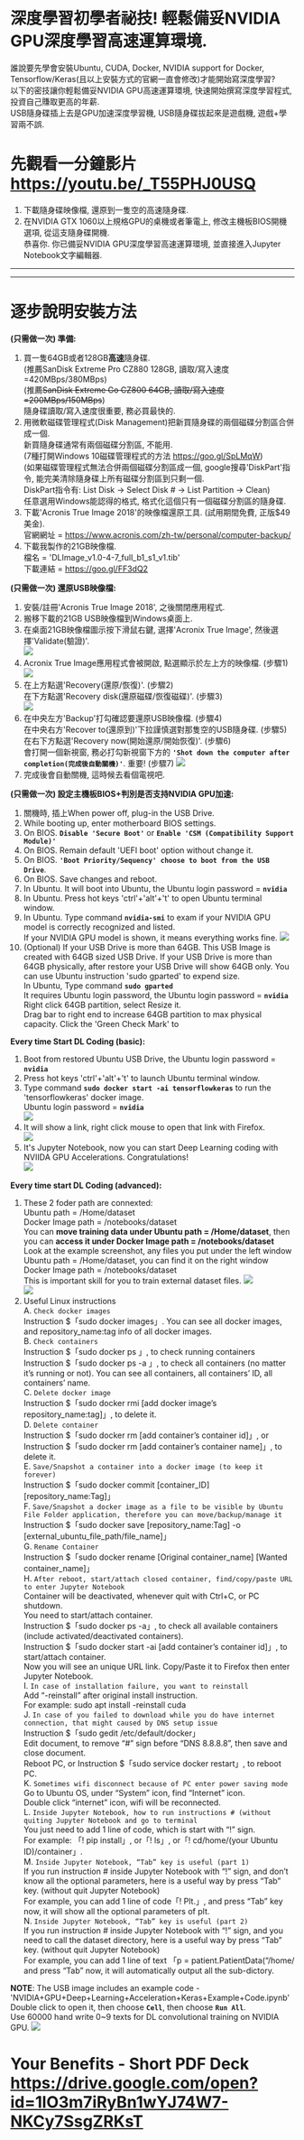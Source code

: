 # 深度學習初學者祕技! 輕鬆備妥NVIDIA GPU深度學習高速運算環境.
誰說要先學會安裝Ubuntu, CUDA, Docker, NVIDIA support for Docker, Tensorflow/Keras(且以上安裝方式的官網一直會修改)才能開始寫深度學習?  
以下的密技讓你輕鬆備妥NVIDIA GPU高速運算環境, 快速開始撰寫深度學習程式, 投資自己賺取更高的年薪.  
USB隨身碟插上去是GPU加速深度學習機, USB隨身碟拔起來是遊戲機, 遊戲+學習兩不誤.  


# 先觀看一分鐘影片 https://youtu.be/_T55PHJ0USQ
1. 下載隨身碟映像檔, 還原到一隻空的高速隨身碟.  
2. 在NVIDIA GTX 1060以上規格GPU的桌機或者筆電上, 修改主機板BIOS開機選項, 從這支隨身碟開機.  
   恭喜你. 你已備妥NVIDIA GPU深度學習高速運算環境, 並直接進入Jupyter Notebook文字編輯器.  
   
___
___

# 逐步說明安裝方法
**(只需做一次) 準備:** 
1. 買一隻64GB或者128GB**高速**隨身碟.  
   (推薦SanDisk Extreme Pro CZ880 128GB, 讀取/寫入速度=420MBps/380MBps)  
   (推薦~~SanDisk Extreme Go CZ800 64GB, 讀取/寫入速度=200MBps/150MBps~~)  
   隨身碟讀取/寫入速度很重要, 務必買最快的.
2. 用微軟磁碟管理程式(Disk Management)把新買隨身碟的兩個磁碟分割區合併成一個.  
   新買隨身碟通常有兩個磁碟分割區, 不能用.  
   (7種打開Windows 10磁碟管理程式的方法 https://goo.gl/SpLMqW)  
   (如果磁碟管理程式無法合併兩個磁碟分割區成一個, google搜尋'DiskPart'指令, 能完美清除隨身碟上所有磁碟分割區到只剩一個.  
   DiskPart指令有: List Disk -> Select Disk # -> List Partition -> Clean)  
   任意選用Windows能認得的格式, 格式化這個只有一個磁碟分割區的隨身碟.  
3. 下載'Acronis True Image 2018'的映像檔還原工具. (試用期間免費, 正版$49美金).  
   官網網址 = https://www.acronis.com/zh-tw/personal/computer-backup/   
4. 下載我製作的21GB映像檔.  
   檔名 = 'DLImage_v1.0-4-7_full_b1_s1_v1.tib'  
   下載連結 = https://goo.gl/FF3dQ2  

**(只需做一次) 還原USB映像檔:**  
1. 安裝/註冊'Acronis True Image 2018', 之後關閉應用程式.  
2. 搬移下載的21GB USB映像檔到Windows桌面上.  
3. 在桌面21GB映像檔圖示按下滑鼠右鍵, 選擇'Acronix True Image', 然後選擇'Validate(驗證)'.  
![](/photo/Picture1a.png)  
4. Acronix True Image應用程式會被開啟, 點選顯示於左上方的映像檔. (步驟1) 
![](/photo/Picture1b.png)  
5. 在上方點選'Recovery(還原/恢復)'. (步驟2)  
   在下方點選'Recovery disk(還原磁碟/恢復磁碟)'. (步驟3)  
![](/photo/Picture1c.png)
6. 在中央左方'Backup'打勾確認要還原USB映像檔. (步驟4)  
   在中央右方'Recover to(還原到)'下拉謹慎選對那隻空的USB隨身碟. (步驟5)  
   在右下方點選'Recovery now(開始還原/開始恢復)'. (步驟6)  
   會打開一個新視窗, 務必打勾新視窗下方的 **`'Shot down the computer after completion(完成後自動關機)'`**.  重要! (步驟7)
![](/photo/Picture1d.png)  
7. 完成後會自動關機, 這時候去看個電視吧.  

**(只需做一次) 設定主機板BIOS+判別是否支持NVIDIA GPU加速:**  
1. 關機時, 插上When power off, plug-in the USB Drive.
2. While booting up, enter motherboard BIOS settings.  
3. On BIOS. **`Disable 'Secure Boot'`** or **`Enable 'CSM (Compatibility Support Module)'`**  
4. On BIOS. Remain default 'UEFI boot' option without change it.  
5. On BIOS. **`'Boot Priority/Sequency' choose to boot from the USB Drive`**.  
6. On BIOS. Save changes and reboot.  
7. In Ubuntu. It will boot into Ubuntu, the Ubuntu login password = **`nvidia`**  
8. In Ubuntu. Press hot keys 'ctrl'+'alt'+'t' to open Ubuntu terminal window.  
9. In Ubuntu. Type command **`nvidia-smi`** to exam if your NVIDIA GPU model is correctly recognized and listed.  
   If your NVIDIA GPU model is shown, it means everything works fine.
![](/photo/Picture2a.png)  
10. (Optional) If your USB Drive is more than 64GB. This USB Image is created with 64GB sized USB Drive. If your USB Drive is more than 64GB physically, after restore your USB Drive will show 64GB only. You can use Ubuntu instruction 'sudo gparted' to expend size.  
     In Ubuntu, Type command **`sudo gparted`**  
     It requires Ubuntu login password, the Ubuntu login password = **`nvidia`**  
     Right click 64GB partition, select Resize it.  
     Drag bar to right end to increase 64GB partition to max physical capacity.
     Click the 'Green Check Mark' to 
     

 
**Every time Start DL Coding (basic):**  
1. Boot from restored Ubuntu USB Drive, the Ubuntu login password = **`nvidia`**  
2. Press hot keys 'ctrl'+'alt'+'t' to launch Ubuntu terminal window.  
3. Type command **`sudo docker start -ai tensorflowkeras`** to run the 'tensorflowkeras' docker image.  
   Ubuntu login password = **`nvidia`**  
![](/photo/Picture3a.png)  
4. It will show a link, right click mouse to open that link with Firefox.  
![](/photo/Picture3b.png)  
5. It's Jupyter Notebook, now you can start Deep Learning coding with NVIIDA GPU Accelerations. Congratulations!  
![](/photo/Picture3c.png)   

**Every time start DL Coding (advanced):**  
1. These 2 foder path are connexted:  
   Ubuntu path = /Home/dataset  
   Docker Image path = /notebooks/dataset  
   You can **move training data under Ubuntu path = /Home/dataset**, then you can **access it under Docker Image path = /notebooks/dataset**  
   Look at the example screenshot, any files you put under the left window Ubuntu path = /Home/dataset, you can find it on the right window Docker Image path = /notebooks/dataset  
   This is important skill for you to train external dataset files.
![](/photo/Picture4a.png)  
![](/photo/Picture4b.png)  
2. Useful Linux instructions  
A. `Check docker images`  
Instruction $「sudo docker images」. You can see all docker images, and repository_name:tag info of all docker images.  
B. `Check containers`  
Instruction $「sudo docker ps 」, to check running containers  
Instruction $「sudo docker ps -a 」, to check all containers (no matter it’s running or not). You can see all containers, all containers’ ID, all containers’ name.  
C. `Delete docker image`  
Instruction $「sudo docker rmi [add docker image’s repository_name:tag]」, to delete it.  
D. `Delete container`  
Instruction $「sudo docker rm [add container’s container id]」, or  
Instruction $「sudo docker rm [add container’s container name]」, to delete it.  
E. `Save/Snapshot a container into a docker image (to keep it forever)`  
Instruction $「sudo docker commit [container_ID] [repository_name:Tag]」  
F. `Save/Snapshot a docker image as a file to be visible by Ubuntu File Folder application, therefore you can move/backup/manage it`  
Instruction $「sudo docker save [repository_name:Tag] -o [external_ubuntu_file_path/file_name]」  
G. `Rename Container`  
Instruction $「sudo docker rename [Original container_name] [Wanted container_name]」  
H. `After reboot, start/attach closed container, find/copy/paste URL to enter Jupyter Notebook`  
Container will be deactivated, whenever quit with Ctrl+C, or PC shutdown.  
You need to start/attach container.  
Instruction $「sudo docker ps -a」, to check all available containers (include activated/deactivated containers).  
Instruction $「sudo docker start -ai [add container’s container id]」, to start/attach container.  
Now you will see an unique URL link. Copy/Paste it to Firefox then enter Jupyter Notebook.  
I. `In case of installation failure, you want to reinstall`  
Add “-reinstall” after original install instruction.  
For example: sudo apt install -reinstall cuda  
J. `In case of you failed to download while you do have internet connection, that might caused by DNS setup issue`  
Instruction $「sudo gedit /etc/default/docker」  
Edit document, to remove “#” sign before “DNS 8.8.8.8”, then save and close document.  
Reboot PC, or Instruction $「sudo service docker restart」, to reboot PC.  
K. `Sometimes wifi disconnect because of PC enter power saving mode`  
Go to Ubuntu OS, under “System” icon, find “Internet” icon.   
Double click “internet” icon, wifi will be reconnected.  
L. `Inside Jupyter Notebook, how to run instructions # (without quiting Jupyter Notebook and go to terminal`  
You just need to add 1 line of code, which is start with “!” sign.  
For example: 「! pip install」, or「! ls」, or「! cd/home/(your Ubuntu ID)/container」.   
M. `Inside Jupyter Notebook, “Tab” key is useful (part 1)`  
If you run instruction # inside Jupyter Notebook with “!” sign, and don’t know all the optional parameters, here is a useful way by press “Tab” key. (without quit Jupyter Notebook)  
For example, you can add 1 line of code「! Plt.」, and press “Tab” key now, it will show all the optional parameters of plt.  
N. `Inside Jupyter Notebook, “Tab” key is useful (part 2)`  
If you run instruction # inside Jupyter Notebook with “!” sign, and you need to call the dataset directory, here is a useful way by press “Tab” key. (without quit Jupyter Notebook)  
For example, you can add 1 line of text 「p = patient.PatientData(“/home/ and press “Tab” now, it will automatically output all the sub-dictory.  

**NOTE**: The USB image includes an example code - 'NVIDIA+GPU+Deep+Learning+Acceleration+Keras+Example+Code.ipynb'   
Double click to open it, then choose  **`Cell`**, then choose **`Run All`**.  
Use 60000 hand write 0~9 texts for DL convolutional training on NVIDIA GPU. 
![](/photo/Picture3d.png)  

# Your Benefits - Short PDF Deck https://drive.google.com/open?id=1lO3m7iRyBn1wYJ74W7-NKCy7SsgZRKsT
 


